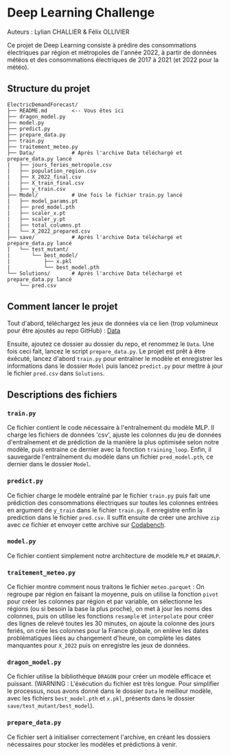 # Deep Learning Challenge
Auteurs : Lylian CHALLIER & Félix OLLIVIER

Ce projet de Deep Learning consiste à prédire des consommations électriques par région et métropoles de l'année 2022, à partir de données météos et des consommations électriques de 2017 à 2021 (et 2022 pour la météo).

## Structure du projet
```
ElectricDemandForecast/
├── README.md        <-- Vous êtes ici
├── dragon_model.py
├── model.py
├── predict.py
├── prepare_data.py
├── train.py
├── traitement_meteo.py
├── Data/            # Après l'archive Data téléchargé et prepare_data.py lancé
|   ├── jours_feries_metropole.csv
|   ├── population_region.csv
|   ├── X_2022_final.csv
|   ├── X_train_final.csv
|   ├── y_train.csv
├── Model/           # Une fois le fichier train.py lancé
|   ├── model_params.pt
|   ├── pred_model.pth
|   ├── scaler_x.pt
|   ├── scaler_y.pt
|   ├── total_columns.pt
|   └── X_2022_prepared.csv
├── save/            # Après l'archive Data téléchargé et prepare_data.py lancé
|   └── test_mutant/
|       └── best_model/
|           ├── x.pkl
|           └── best_model.pth
└── Solutions/       # Après l'archive Data téléchargé et prepare_data.py lancé
    └── pred.csv
```

## Comment lancer le projet
Tout d'abord, téléchargez les jeux de données via ce lien (trop volumineux pour être ajoutés au repo GitHub) : 
[Data](https://drive.google.com/drive/folders/19CdmxhwE5sEEytkxwUzmQj2EoLTNOL8o?usp=sharing)

Ensuite, ajoutez ce dossier au dossier du repo, et renommez le `Data`. Une fois ceci fait, lancez le script `prepare_data.py`.
Le projet est prêt à être éxécuté, lancez d'abord `train.py` pour entraîner le modèle et enregistrer les informations dans le dossier `Model` puis lancez `predict.py` pour mettre à jour le fichier `pred.csv` dans `Solutions`.

## Descriptions des fichiers
### `train.py`
Ce fichier contient le code nécessaire à l'entraînement du modèle MLP. Il charge les fichiers de données 'csv', ajuste les colonnes du jeu de données d'entraînement et de prédiction de la manière la plus optimisée selon notre modèle, puis entraine ce dernier avec la fonction `training_loop`. Enfin, il sauvegarde l'entraînement du modèle dans un fichier `pred_model.pth`, ce dernier dans le dossier `Model`.

### `predict.py`
Ce fichier charge le modèle entraîné par le fichier `train.py` puis fait une prédiction des consommations électriques sur toutes les colonnes entrées en argument de `y_train` dans le fichier `train.py`. Il enregistre enfin la prediction dans le fichier `pred.csv`. Il suffit ensuite de créer une archive `zip` avec ce fichier et envoyer cette archive sur [Codabench](https://www.codabench.org/competitions/5206/#/participate-tab).

### `model.py`
Ce fichier contient simplement notre architecture de modèle `MLP` et `DRAGMLP`.

### `traitement_meteo.py`
Ce fichier montre comment nous traitons le fichier `meteo.parquet` : On regroupe par région en faisant la moyenne, puis on utilise la fonction `pivot` pour créer les colonnes par région et par variable, on sélectionne les régions (ou si besoin la base la plus proche), on met à jour les noms des colonnes, puis on utilise les fonctions `resample` et `interpolate` pour créer des lignes de relevé toutes les 30 minutes, on ajoute la colonne des jours feriés, on crée les colonnes pour la France globale, on enlève les dates problématiques liées au changement d'heure, on complète les dates manquantes pour `X_2022` puis on enregistre les jeux de données.

### `dragon_model.py`
Ce fichier utilise la bibliothèque `DRAGON` pour créer un modèle efficace et puissant. 
(WARNING : L'éxécution du fichier est très longue. Pour simplifier le processus, nous avons donné dans le dossier `Data` le meilleur modèle, avec les fichiers `best_model.pth` et `x.pkl`, présents dans le dossier `save/test_mutant/best_model`).

### `prepare_data.py`
Ce fichier sert à initialiser correctement l'archive, en créant les dossiers nécessaires pour stocker les modèles et prédictions à venir.
